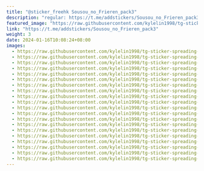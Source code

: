 ```yaml
---
title: "@sticker_freehk Sousou_no_Frieren_pack3"
description: "regular: https://t.me/addstickers/Sousou_no_Frieren_pack3"
featured_image: "https://raw.githubusercontent.com/kylelin1998/tg-sticker-spreading-worldwide-images/main/img/4892ee2d-004b-4407-a860-685f130175b2.jpg"
link: "https://t.me/addstickers/Sousou_no_Frieren_pack3"
weight: 3
date: 2024-01-16T10:08:24+08:00
images:
  - https://raw.githubusercontent.com/kylelin1998/tg-sticker-spreading-worldwide-images/main/img/4892ee2d-004b-4407-a860-685f130175b2.jpg
  - https://raw.githubusercontent.com/kylelin1998/tg-sticker-spreading-worldwide-images/main/img/95c92b11-bdf8-4663-8ed7-50ed8ccce8e7.jpg
  - https://raw.githubusercontent.com/kylelin1998/tg-sticker-spreading-worldwide-images/main/img/61219079-974e-42db-9e09-dc9afc0dd02c.jpg
  - https://raw.githubusercontent.com/kylelin1998/tg-sticker-spreading-worldwide-images/main/img/776778b6-b4c3-4049-ad77-406d7cb56bec.jpg
  - https://raw.githubusercontent.com/kylelin1998/tg-sticker-spreading-worldwide-images/main/img/1aa86a41-5170-4341-bc37-e1822ec1ce2c.jpg
  - https://raw.githubusercontent.com/kylelin1998/tg-sticker-spreading-worldwide-images/main/img/efdc3b03-6218-4f9a-948b-e00ffe43e536.jpg
  - https://raw.githubusercontent.com/kylelin1998/tg-sticker-spreading-worldwide-images/main/img/22f7cf59-9dfa-4ae7-ac5e-92e81fdc5541.jpg
  - https://raw.githubusercontent.com/kylelin1998/tg-sticker-spreading-worldwide-images/main/img/9a5a4a6c-1943-4680-8393-0356d3c777ca.jpg
  - https://raw.githubusercontent.com/kylelin1998/tg-sticker-spreading-worldwide-images/main/img/2b9cd696-2e2c-40ae-84af-527208951867.jpg
  - https://raw.githubusercontent.com/kylelin1998/tg-sticker-spreading-worldwide-images/main/img/f3e4e1ef-a174-4ae3-a078-6cfac8c39a18.jpg
  - https://raw.githubusercontent.com/kylelin1998/tg-sticker-spreading-worldwide-images/main/img/c145d4ad-7683-4bc8-99ba-25a12ce1d28f.jpg
  - https://raw.githubusercontent.com/kylelin1998/tg-sticker-spreading-worldwide-images/main/img/6fa849a5-0cc4-4247-93e6-87828f371e20.jpg
  - https://raw.githubusercontent.com/kylelin1998/tg-sticker-spreading-worldwide-images/main/img/6749df55-b4c8-44e5-98b0-796a8ef2991a.jpg
  - https://raw.githubusercontent.com/kylelin1998/tg-sticker-spreading-worldwide-images/main/img/643e852f-471f-40fb-b323-9abcd9b3164a.jpg
  - https://raw.githubusercontent.com/kylelin1998/tg-sticker-spreading-worldwide-images/main/img/f6b27a61-20fb-4440-a12b-0be790ee869d.jpg
  - https://raw.githubusercontent.com/kylelin1998/tg-sticker-spreading-worldwide-images/main/img/9f7f2c05-23f3-415c-a4d4-bc65db0f933a.jpg
  - https://raw.githubusercontent.com/kylelin1998/tg-sticker-spreading-worldwide-images/main/img/469d9084-5b30-4b8b-9982-803c7a43a040.jpg
  - https://raw.githubusercontent.com/kylelin1998/tg-sticker-spreading-worldwide-images/main/img/ebb5a257-47aa-46d6-ae3e-d3c310a0d45f.jpg
  - https://raw.githubusercontent.com/kylelin1998/tg-sticker-spreading-worldwide-images/main/img/0742bbe8-840f-4bcb-b73b-8c06fcf880ba.jpg
  - https://raw.githubusercontent.com/kylelin1998/tg-sticker-spreading-worldwide-images/main/img/6b66184b-542d-4bb7-b75f-45b1f5256de3.jpg
---
```

